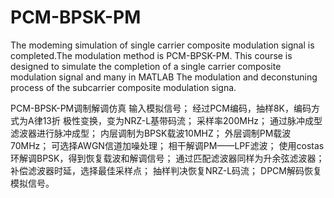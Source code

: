 # PCM-BPSK-PM
The modeming simulation of single carrier composite modulation signal is completed.The modulation method is PCM-BPSK-PM.
This course is designed to simulate the completion of a single carrier composite modulation signal and many in MATLAB
The modulation and deconstuning process of the subcarrier composite modulation signa.

PCM-BPSK-PM调制解调仿真
输入模拟信号；
经过PCM编码，抽样8K，编码方式为A律13折
极性变换，变为NRZ-L基带码流；
采样率200MHz；
通过脉冲成型滤波器进行脉冲成型；
内层调制为BPSK载波10MHZ；
外层调制PM载波70MHz；
可选择AWGN信道加噪处理；
相干解调PM——LPF滤波；
使用costas环解调BPSK，得到恢复载波和解调信号；
通过匹配滤波器同样为升余弦滤波器；
补偿滤波器时延，选择最佳采样点；
抽样判决恢复NRZ-L码流；
DPCM解码恢复模拟信号。


